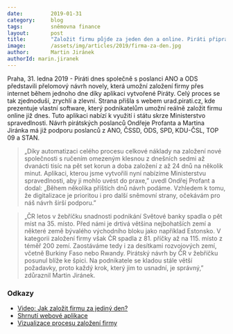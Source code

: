 ```yaml
---
date:         2019-01-31
category:     blog
tags:         sněmovna finance
layout:       post
title:        "Založit firmu půjde za jeden den a online. Piráti připravili potřebnou legislativu"
image:        /assets/img/articles/2019/firma-za-den.jpg 
author:       Martin Jiránek
authorId: marin.jiranek
---
```


Praha, 31. ledna 2019 - Piráti dnes společně s poslanci ANO a ODS představili přelomový návrh novely, která umožní založení firmy přes internet během jednoho dne díky aplikaci vytvořené Piráty. Celý proces se tak zjednoduší, zrychlí a zlevní. Strana přišla s webem urad.pirati.cz, kde prezentuje vlastní software, který podnikatelům umožní reálně založit firmu online již dnes. Tuto aplikaci nabízí k využití i státu skrze Ministerstvo spravedlnosti. Návrh pirátských poslanců Ondřeje Profanta a Martina Jiránka má již podporu poslanců z ANO, ČSSD, ODS, SPD, KDU-ČSL, TOP 09 a STAN.

> „Díky automatizaci celého procesu celkové náklady na založení nové společnosti s ručením omezeným klesnou z dnešních sedmi až dvanácti tisíc na pět set korun a doba založení z až 24 dnů na několik minut. Aplikaci, kterou jsme vytvořili nyní nabízíme Ministerstvu spravedlnosti, aby ji mohlo uvést do praxe,” uvedl Ondřej Profant a dodal: „Během několika příštích dnů návrh podáme. Vzhledem k tomu, že digitalizace je prioritou i pro další sněmovní strany, očekávám pro náš návrh širší podporu.”

> „ČR letos v žebříčku snadnosti podnikání Světové banky spadla o pět míst na 35. místo. Před námi je drtivá většina nejbohatších zemí a některé země bývalého východního bloku jako například Estonsko. V kategorii založení firmy však ČR spadla z 81. příčky až na 115. místo z téměř 200 zemí. Zaostáváme tedy i za desítkami rozvojových zemí, včetně Burkiny Faso nebo Rwandy. Pirátský návrh by ČR v žebříčku posunul blíže ke špici. Na podnikatele se kladou stále větší požadavky, proto každý krok, který jim to usnadní, je správný,” zdůraznil Martin Jiránek. 

### Odkazy

* [Video: Jak založit firmu za jediný den?](https://www.youtube.com/watch?v=sallkAB2pmc)
* [Shrnutí webové aplikace](https://github.com/pirati-web/pirati.cz/tree/gh-pages/assets/pdf/fds.pdf)
* [Vizualizace procesu založení firmy](https://github.com/pirati-web/pirati.cz/tree/gh-pages/assets/pdf/fdsg.pdf)


